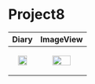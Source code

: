 # Project8


|Diary|ImageView|
|---|---|
|<p align="center"><img src = "https://user-images.githubusercontent.com/97438155/224550073-8128443a-2a93-413b-ba65-4b2720d09b5e.png" width="65%" height="65%"></p>|<p align="center"><img src = "https://user-images.githubusercontent.com/97438155/224550078-e311d533-0049-415a-ac8d-859dd7947305.png" width="65%" height="65%"></p>|

